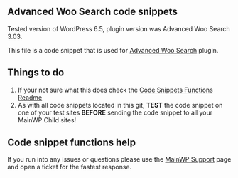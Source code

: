 ## Advanced Woo Search code snippets

Tested version of WordPress 6.5, plugin version was Advanced Woo Search 3.03.

This file is a code snippet that is used for [Advanced Woo Search](https://wordpress.org/plugins/advanced-woo-search/) plugin. 

## Things to do

1. If your not sure what this does check the [Code Snippets Functions Readme](https://github.com/mainwp/Code-Snippets-Functions/blob/master/README.md)
2. As with all code snippets located in this git, **TEST** the code snippet on one of your test sites **BEFORE** sending the code snippet to all your MainWP Child sites!

## Code snippet functions help

If you run into any issues or questions please use the [MainWP Support](https://mainwp.com/support/) page and open a ticket for the fastest response.
